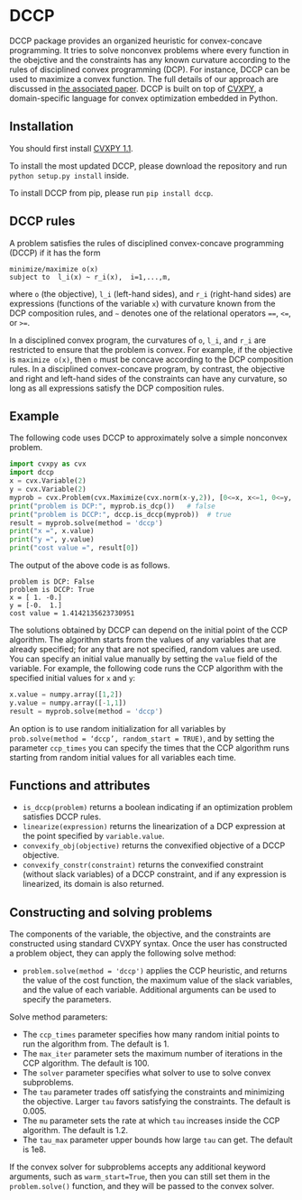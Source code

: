 DCCP
====

DCCP package provides an organized heuristic for convex-concave programming.
It tries to solve nonconvex problems where every function in the obejctive and the constraints has any known curvature according to the rules of disciplined convex programming (DCP).
For instance, DCCP can be used to maximize a convex function. 
The full details of our approach are discussed in [the associated paper](https://stanford.edu/~boyd/papers/dccp.html). 
DCCP is built on top of [CVXPY](http://www.cvxpy.org/), a domain-specific language for convex optimization embedded in Python.

Installation
------------
You should first install [CVXPY 1.1](http://www.cvxpy.org/).

To install the most updated DCCP, please download the repository and run ``python setup.py install`` inside.

To install DCCP from pip, please run ``pip install dccp``.

DCCP rules
----------
A problem satisfies the rules of disciplined convex-concave programming (DCCP) if it has the form
```
minimize/maximize o(x)
subject to  l_i(x) ~ r_i(x),  i=1,...,m,
```
where ``o`` (the objective), ``l_i`` (left-hand sides), and ``r_i`` (right-hand sides) are expressions (functions
of the variable ``x``) with curvature known from the DCP composition rules, and ``∼`` denotes one of the
relational operators ``==``, ``<=``, or ``>=``.

In a disciplined convex program, the curvatures of ``o``, ``l_i``, and ``r_i`` are restricted to ensure that the problem is convex. For example, if the objective is ``maximize o(x)``, then ``o`` must be concave according to the DCP composition rules. In a disciplined convex-concave program, by contrast, the objective and right and left-hand sides of the constraints can have any curvature, so long as all expressions satisfy the DCP composition rules.

Example
-------
The following code uses DCCP to approximately solve a simple nonconvex problem.
```python
import cvxpy as cvx
import dccp
x = cvx.Variable(2)
y = cvx.Variable(2)
myprob = cvx.Problem(cvx.Maximize(cvx.norm(x-y,2)), [0<=x, x<=1, 0<=y, y<=1])
print("problem is DCP:", myprob.is_dcp())   # false
print("problem is DCCP:", dccp.is_dccp(myprob))  # true
result = myprob.solve(method = 'dccp')
print("x =", x.value)
print("y =", y.value)
print("cost value =", result[0])
```
The output of the above code is as follows.
```
problem is DCP: False
problem is DCCP: True
x = [ 1. -0.]
y = [-0.  1.]
cost value = 1.4142135623730951
```

The solutions obtained by DCCP can depend on the initial point of the CCP algorithm.
The algorithm starts from the values of any variables that are already specified; for any that are not specified, random values are used. 
You can specify an initial value manually by setting the ``value`` field of the variable.
For example, the following code runs the CCP algorithm with the specified initial values for ``x`` and ``y``:
```python
x.value = numpy.array([1,2])
y.value = numpy.array([-1,1])
result = myprob.solve(method = 'dccp')
```
An option is to use random initialization for all variables by ``prob.solve(method = ‘dccp’, random_start = TRUE)``, and by setting the parameter ``ccp_times`` you can specify the times that the CCP algorithm runs starting from random initial values for all variables each time.


Functions and attributes
----------------
* ``is_dccp(problem)`` returns a boolean indicating if an optimization problem satisfies DCCP rules.
* ``linearize(expression)`` returns the linearization of a DCP expression at the point specified by ``variable.value``.
* ``convexify_obj(objective)`` returns the convexified objective of a DCCP objective.
* ``convexify_constr(constraint)`` returns the convexified constraint (without slack
variables) of a DCCP constraint, and if any expression is linearized, its domain is also returned.

Constructing and solving problems
---------------------------------
The components of the variable, the objective, and the constraints are constructed using standard CVXPY syntax. 
Once the user has constructed a problem object, they can apply the following solve method:
* ``problem.solve(method = 'dccp')`` applies the CCP heuristic, and returns the value of the cost function, the maximum value of the slack variables, and the value of each variable. Additional arguments can be used to specify the parameters.

Solve method parameters:
* The ``ccp_times`` parameter specifies how many random initial points to run the algorithm from. The default is 1.
* The ``max_iter`` parameter sets the maximum number of iterations in the CCP algorithm. The default is 100.
* The ``solver`` parameter specifies what solver to use to solve convex subproblems.
* The ``tau`` parameter trades off satisfying the constraints and minimizing the objective. Larger ``tau`` favors satisfying the constraints. The default is 0.005.
* The ``mu`` parameter sets the rate at which ``tau`` increases inside the CCP algorithm. The default is 1.2.
* The ``tau_max`` parameter upper bounds how large ``tau`` can get. The default is 1e8.

If the convex solver for subproblems accepts any additional keyword arguments, such as ``warm_start=True``, then you can still set them in the ``problem.solve()`` function, and they will be passed to the convex solver.
